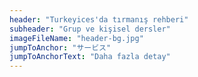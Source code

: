 ```yaml
---
header: "Turkeyices'da tırmanış rehberi"
subheader: "Grup ve kişisel dersler"
imageFileName: "header-bg.jpg"
jumpToAnchor: "サービス"
jumpToAnchorText: "Daha fazla detay"
---
```

